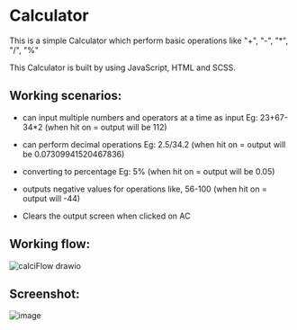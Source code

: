 # Calculator
This is a simple Calculator which perform basic operations like "+", "-", "*", "/", "%"

This Calculator is built by using JavaScript, HTML and SCSS.

<h2>Working scenarios:</h2>

- can input multiple numbers and operators at a time as input
      Eg: 23+67-34*2
      (when hit on = output will be 112)

- can perform decimal operations
      Eg: 2.5/34.2
      (when hit on = output will be 0.07309941520467836)

- converting to percentage
      Eg: 5%
      (when hit on = output will be 0.05)
      
- outputs negative values for operations like,
      56-100
      (when hit on = output will -44)
      
- Clears the output screen when clicked on AC

    
<h2>Working flow:</h2>

    
![calciFlow drawio](https://user-images.githubusercontent.com/100779874/161609700-9fdae91e-19b5-41e4-bf70-6b5f5baac495.png)

<h2>Screenshot:</h2>

![image](https://user-images.githubusercontent.com/100779874/174294495-75195bb9-63c2-4328-86c9-ca9b14edc25f.png)


